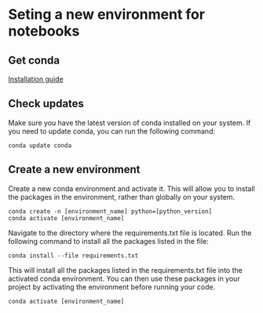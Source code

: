 # Seting a new environment for notebooks
## Get conda
[Installation guide](https://docs.conda.io/projects/conda/en/latest/user-guide/install/index.html)
## Check updates
Make sure you have the latest version of conda installed on your system. If you need to update conda, you can run the following command:
```
conda update conda
```
## Create a new environment
Create a new conda environment and activate it. 
This will allow you to install the packages in the environment, rather than globally on your system.
```
conda create -n [environment_name] python=[python_version]
conda activate [environment_name]
```
Navigate to the directory where the requirements.txt file is located.
Run the following command to install all the packages listed in the file:
```
conda install --file requirements.txt
```
This will install all the packages listed in the requirements.txt file into the activated conda environment. 
You can then use these packages in your project by activating the environment before running your code.
```
conda activate [environment_name]
```

